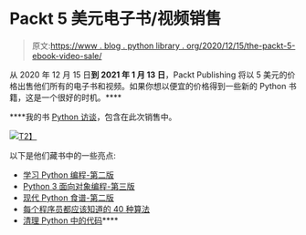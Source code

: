 # Packt 5 美元电子书/视频销售

> 原文:[https://www . blog . python library . org/2020/12/15/the-packt-5-ebook-video-sale/](https://www.blog.pythonlibrary.org/2020/12/15/the-packt-5-ebook-video-sale/)

从 2020 年 12 月 15 日**到 2021 年 1 月 13 日**，Packt Publishing 将以 5 美元的价格出售他们所有的电子书和视频。如果你想以便宜的价格得到一些新的 Python 书籍，这是一个很好的时机。****

 ****我的书 [Python 访谈](https://www.packtpub.com/product/python-interviews/9781788399081)，包含在此次销售中。

[![](../Images/6ab9c081474a85503a14fa58fa3d45c2.png)T2】](https://www.packtpub.com/product/python-interviews/9781788399081)

以下是他们藏书中的一些亮点:

*   [学习 Python 编程-第二版](https://www.packtpub.com/free-ebook/learn-python-programming-second-edition/9781788996662 "https://www.packtpub.com/free-ebook/learn-python-programming-second-edition/9781788996662")
*   [Python 3 面向对象编程-第三版](https://www.packtpub.com/product/python-3-object-oriented-programming-third-edition/9781789615852 "https://www.packtpub.com/product/python-3-object-oriented-programming-third-edition/9781789615852")
*   [现代 Python 食谱-第二版](https://www.packtpub.com/product/modern-python-cookbook-second-edition/9781800207455 "https://www.packtpub.com/product/modern-python-cookbook-second-edition/9781800207455")
*   [每个程序员都应该知道的 40 种算法](https://www.packtpub.com/product/40-algorithms-every-programmer-should-know/9781789801217 "https://www.packtpub.com/product/40-algorithms-every-programmer-should-know/9781789801217")
*   [清理 Python 中的代码](https://www.packtpub.com/product/clean-code-in-python/9781788835831 "https://www.packtpub.com/product/clean-code-in-python/9781788835831")****